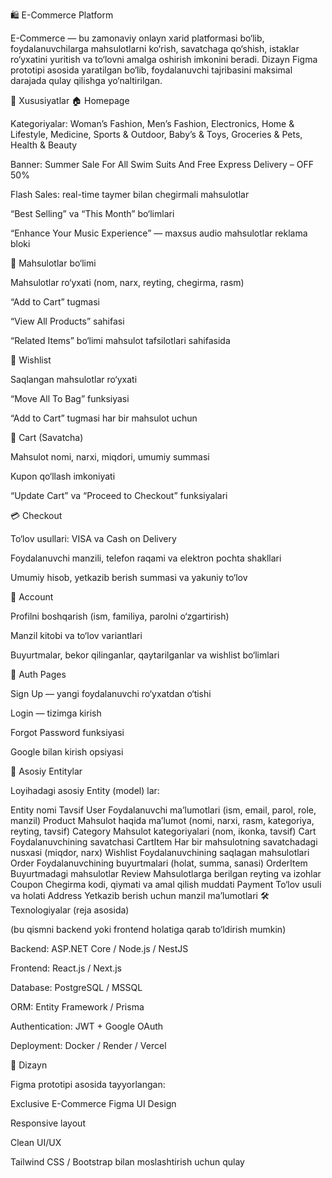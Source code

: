 🛍️ E-Commerce Platform

E-Commerce — bu zamonaviy onlayn xarid platformasi bo‘lib, foydalanuvchilarga mahsulotlarni ko‘rish, savatchaga qo‘shish, istaklar ro‘yxatini yuritish va to‘lovni amalga oshirish imkonini beradi. Dizayn Figma prototipi asosida yaratilgan bo‘lib, foydalanuvchi tajribasini maksimal darajada qulay qilishga yo‘naltirilgan.

🚀 Xususiyatlar
🏠 Homepage

Kategoriyalar: Woman’s Fashion, Men’s Fashion, Electronics, Home & Lifestyle, Medicine, Sports & Outdoor, Baby’s & Toys, Groceries & Pets, Health & Beauty

Banner: Summer Sale For All Swim Suits And Free Express Delivery – OFF 50%

Flash Sales: real-time taymer bilan chegirmali mahsulotlar

“Best Selling” va “This Month” bo‘limlari

“Enhance Your Music Experience” — maxsus audio mahsulotlar reklama bloki

🧾 Mahsulotlar bo‘limi

Mahsulotlar ro‘yxati (nom, narx, reyting, chegirma, rasm)

“Add to Cart” tugmasi

“View All Products” sahifasi

“Related Items” bo‘limi mahsulot tafsilotlari sahifasida

💖 Wishlist

Saqlangan mahsulotlar ro‘yxati

“Move All To Bag” funksiyasi

“Add to Cart” tugmasi har bir mahsulot uchun

🛒 Cart (Savatcha)

Mahsulot nomi, narxi, miqdori, umumiy summasi

Kupon qo‘llash imkoniyati

“Update Cart” va “Proceed to Checkout” funksiyalari

💳 Checkout

To‘lov usullari: VISA va Cash on Delivery

Foydalanuvchi manzili, telefon raqami va elektron pochta shakllari

Umumiy hisob, yetkazib berish summasi va yakuniy to‘lov

👤 Account

Profilni boshqarish (ism, familiya, parolni o‘zgartirish)

Manzil kitobi va to‘lov variantlari

Buyurtmalar, bekor qilinganlar, qaytarilganlar va wishlist bo‘limlari

🔐 Auth Pages

Sign Up — yangi foydalanuvchi ro‘yxatdan o‘tishi

Login — tizimga kirish

Forgot Password funksiyasi

Google bilan kirish opsiyasi

🧩 Asosiy Entitylar

Loyihadagi asosiy Entity (model) lar:

Entity nomi	Tavsif
User	Foydalanuvchi ma’lumotlari (ism, email, parol, role, manzil)
Product	Mahsulot haqida ma’lumot (nomi, narxi, rasm, kategoriya, reyting, tavsif)
Category	Mahsulot kategoriyalari (nom, ikonka, tavsif)
Cart	Foydalanuvchining savatchasi
CartItem	Har bir mahsulotning savatchadagi nusxasi (miqdor, narx)
Wishlist	Foydalanuvchining saqlagan mahsulotlari
Order	Foydalanuvchining buyurtmalari (holat, summa, sanasi)
OrderItem	Buyurtmadagi mahsulotlar
Review	Mahsulotlarga berilgan reyting va izohlar
Coupon	Chegirma kodi, qiymati va amal qilish muddati
Payment	To‘lov usuli va holati
Address	Yetkazib berish uchun manzil ma’lumotlari
🛠️ Texnologiyalar (reja asosida)

(bu qismni backend yoki frontend holatiga qarab to‘ldirish mumkin)

Backend: ASP.NET Core / Node.js / NestJS

Frontend: React.js / Next.js

Database: PostgreSQL / MSSQL

ORM: Entity Framework / Prisma

Authentication: JWT + Google OAuth

Deployment: Docker / Render / Vercel

🎨 Dizayn

Figma prototipi asosida tayyorlangan:

Exclusive E-Commerce Figma UI Design

Responsive layout

Clean UI/UX

Tailwind CSS / Bootstrap bilan moslashtirish uchun qulay

